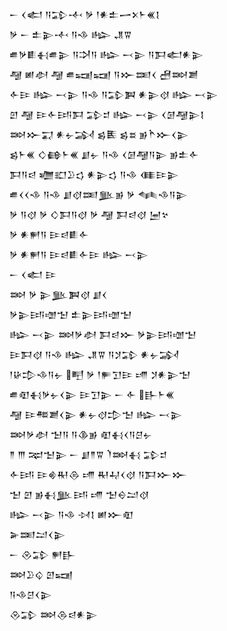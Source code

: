 <div class='block'>
<div class='line'>𒀸 𒌋𒅗 𒀀𒁉𒋾 𒃻 𒁹𒀭𒉺𒅂𒉽𒈨𒌍𒋙</div>
<div class='line'>𒃻 𒀸 𒉺𒉌𒋾 𒀀𒈾 𒈗 𒂗𒐊</div>
<div class='line'>𒌑𒃻𒀾𒈬𒌑𒉌 𒀀𒋫𒀀 𒈗 𒁁𒉌 𒀀𒁕𒅗𒀭𒉌</div>
<div class='line'>𒆷 𒅖𒀠 𒆷 𒌑𒍢𒍢 𒀀𒁍𒌅𒌋 𒍇𒇷𒋢</div>
<div class='line'>𒅆𒄿 𒈗 𒁁𒉌 𒀀𒈾 𒀀𒁉𒀉 𒀭𒉌𒋼 𒈗 𒁁𒉌</div>
<div class='line'>𒇻 𒆷 𒄿𒅆𒅀𒁕 𒁉𒄑 𒈗 𒁁𒉌 𒌋𒌆𒆷𒉌𒋙</div>
<div class='line'>𒇷𒁍𒍑 𒀭𒉡𒋆 𒌗𒍩 𒌗𒊺 𒂊𒋻𒁍𒌋𒉌</div>
<div class='line'>𒌗𒈨𒌍 𒄭𒂵𒈨𒌍 𒋗𒉡 𒀀𒈾 𒌋𒌆𒆷𒀀𒉌 𒂊𒉺𒅆</div>
<div class='line'>𒁕𒀀𒁀 𒁾𒊬𒊒𒌓 𒀭𒉌𒌓 𒀀𒈾 𒈪𒄿𒉌</div>
<div class='line'>𒌑𒌋𒌋𒈾 𒀀𒈾 𒋗𒋼𒌅𒆥𒂊 𒃻 𒈝𒈾𒀀𒉌</div>
<div class='line'>𒃻 𒀀𒋼 𒃻 𒄭𒁕𒀀𒋼 𒃻 𒆷 𒁕𒁀𒋼 𒅁𒆳</div>
<div class='line'>𒃻 𒀭𒂍𒀀 𒄿𒁀𒀾𒅆</div>
<div class='line'>𒃻 𒀭𒂍𒀀 𒄿𒁀𒀾𒅆𒄿 𒈗 𒁁𒉌</div>
<div class='line'>𒀸 𒌋𒅗 𒄿</div>
<div class='line'>𒇷 𒃻 𒉌𒆥𒀉𒋼 𒋗𒌋</div>
<div class='line'>𒃻𒉌𒅀𒌝𒈠 𒉺𒉌𒅀𒌝𒈠</div>
<div class='line'>𒈗 𒁁𒉌 𒇷𒃻𒀠 𒁕𒁀𒁍 𒃻𒉌𒅀𒌝𒈠</div>
<div class='line'>𒄿𒁕𒋼 𒀀𒈾 𒈗 𒂗𒐊 𒀀𒋡𒁉 𒀭𒉡𒋆</div>
<div class='line'>𒁹𒄩𒄠𒈾𒀀𒉡 𒋃 𒃻 𒁹𒊓𒋛𒄿 𒋬 𒋡𒀭𒉌𒈠</div>
<div class='line'>𒌑𒊏𒈬𒃻𒉡𒌋𒉌 𒄿𒋛𒉌 𒀸 𒅆 𒃲𒈨𒌍</div>
<div class='line'>𒆷 𒄿𒍣𒋢𒌋𒉌 𒀭𒉡𒋼𒄠𒈠 𒈗 𒁁𒉌</div>
<div class='line'>𒇷𒃻𒀠 𒈠𒀀 𒀀𒆠𒂊 𒊏𒈬𒌋𒀀𒆪𒉡</div>
<div class='line'>𒈫 𒐈 𒉈𒈠𒉌 𒀸 𒋗𒈫𒐊 𒇺𒇷𒈬 𒁉𒄑</div>
<div class='line'>𒅆𒅀 𒄿𒄯𒊑𒁲 𒋬 𒊑𒄷𒌋𒋼 𒀀𒁕𒁍𒁍</div>
<div class='line'>𒈠 𒇻 𒂊𒈬𒆥𒅀 𒋬 𒈠𒀪𒁺𒋼</div>
<div class='line'>𒈗 𒁁𒉌 𒀀𒈾 𒀴𒋙 𒅖𒁍𒊏</div>
<div class='line'>𒅕𒌅𒁺𒌋𒉌</div>
<div class='line'>𒀸 𒊮𒁉 𒂍𒃲</div>
<div class='line'>𒇷𒊒𒌒 𒇻𒍢</div>
<div class='line'>𒀀𒈾𒆪𒌋𒉌</div>
<div class='line'>𒊮𒁉 𒇷𒁲𒁀𒀭𒉌</div>
</div>